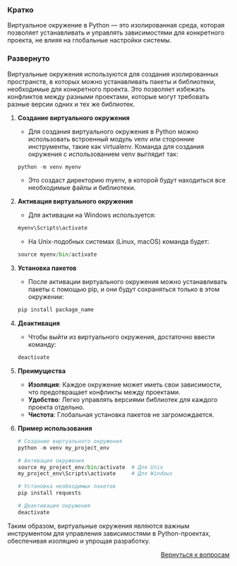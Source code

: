 ### Кратко

Виртуальное окружение в Python — это изолированная среда, которая позволяет устанавливать и управлять зависимостями для
конкретного проекта, не влияя на глобальные настройки системы.

### Развернуто

Виртуальные окружения используются для создания изолированных пространств, в которых можно устанавливать пакеты и
библиотеки, необходимые для конкретного проекта. Это позволяет избежать конфликтов между разными проектами, которые
могут требовать разные версии одних и тех же библиотек.

1. **Создание виртуального окружения**
    - Для создания виртуального окружения в Python можно использовать встроенный модуль venv или сторонние инструменты,
      такие как virtualenv. Команда для создания окружения с использованием venv выглядит так:
    ```python
    python -m venv myenv
    ```
    - Это создаст директорию myenv, в которой будут находиться все необходимые файлы и библиотеки.

2. **Активация виртуального окружения**
    - Для активации на Windows используется:
    ```python
    myenv\Scripts\activate
    ```
    - На Unix-подобных системах (Linux, macOS) команда будет:
    ```python
    source myenv/bin/activate
    ```

3. **Установка пакетов**
    - После активации виртуального окружения можно устанавливать пакеты с помощью pip, и они будут сохраняться только
      в этом окружении:
    ```python
    pip install package_name
    ```

4. **Деактивация**
    - Чтобы выйти из виртуального окружения, достаточно ввести команду:
    ```python
    deactivate
    ```

5. **Преимущества**
    - **Изоляция**: Каждое окружение может иметь свои зависимости, что предотвращает конфликты между проектами.
    - **Удобство**: Легко управлять версиями библиотек для каждого проекта отдельно.
    - **Чистота**: Глобальная установка пакетов не загромождается.

6. **Пример использования**
    ```python
    # Создание виртуального окружения
    python -m venv my_project_env

    # Активация окружения
    source my_project_env/bin/activate  # Для Unix
    my_project_env\Scripts\activate     # Для Windows

    # Установка необходимых пакетов
    pip install requests

    # Деактивация окружения
    deactivate
    ```

Таким образом, виртуальные окружения являются важным инструментом для управления зависимостями в Python-проектах,
обеспечивая изоляцию и упрощая разработку.

<div align="right">

[Вернуться к вопросам](../Вопросы.md)

</div>
